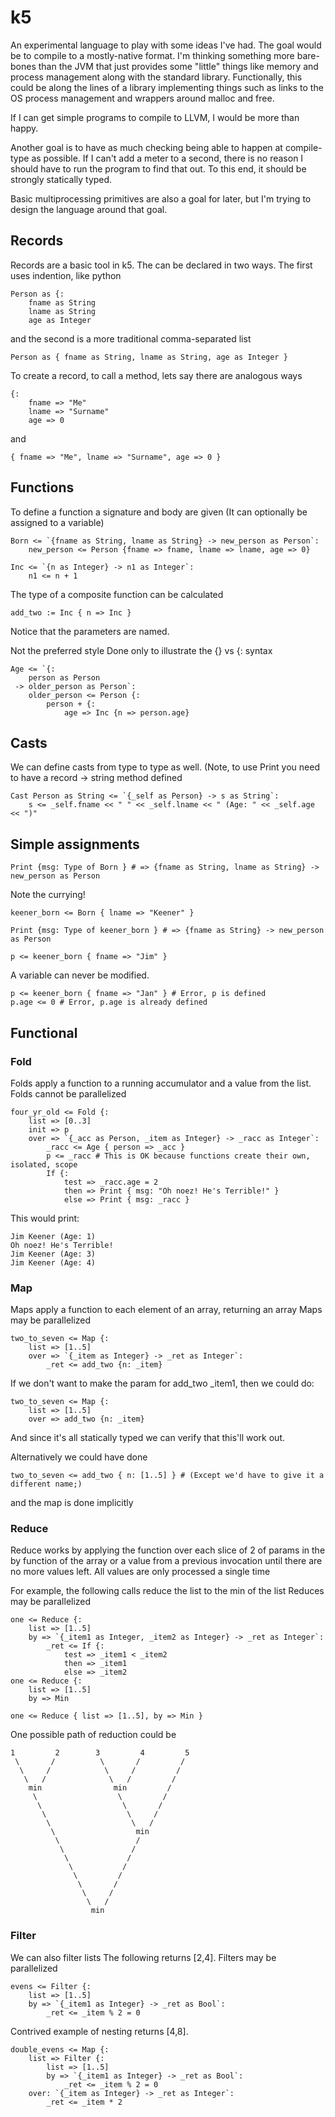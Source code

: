 # k5

An experimental language to play with some ideas I've had. The goal would be to compile to a mostly-native format.  I'm thinking something more bare-bones than the JVM that just provides some "little" things like memory and process management along with the standard library. Functionally, this could be along the lines of a library implementing things such as links to the OS process management and wrappers around malloc and free.

If I can get simple programs to compile to LLVM, I would be more than happy.

Another goal is to have as much checking being able to happen at compile-type as possible. If I can't add a meter to a second, there is no reason I should have to run the program to find that out. To this end, it should be strongly statically typed.

Basic multiprocessing primitives are also a goal for later, but I'm trying to design the language around that goal.

## Records

Records are a basic tool in k5.  The can be declared in two ways. The first uses indention, like python

    Person as {:
        fname as String
        lname as String
        age as Integer

and the second is a more traditional comma-separated list

    Person as { fname as String, lname as String, age as Integer }

To create a record, to call a method, lets say there are analogous ways

    {:
        fname => "Me"
        lname => "Surname"
        age => 0

and

    { fname => "Me", lname => "Surname", age => 0 }

Functions
---------

To define a function a signature and body are given (It can optionally be assigned to a variable)

    Born <= `{fname as String, lname as String} -> new_person as Person`:
        new_person <= Person {fname => fname, lname => lname, age => 0}

    Inc <= `{n as Integer} -> n1 as Integer`:
        n1 <= n + 1

The type of a composite function can be calculated

    add_two := Inc { n => Inc }

Notice that the parameters are named.

Not the preferred style
Done only to illustrate the {} vs {: syntax

    Age <= `{:
        person as Person
     -> older_person as Person`:
        older_person <= Person {:
            person + {:
                age => Inc {n => person.age}

## Casts

We can define casts from type to type as well. (Note, to use Print you need to have a record -> string method defined

    Cast Person as String <= `{_self as Person} -> s as String`:
        s <= _self.fname << " " << _self.lname << " (Age: " << _self.age << ")"

## Simple assignments

    Print {msg: Type of Born } # => {fname as String, lname as String} -> new_person as Person

Note the currying!

    keener_born <= Born { lname => "Keener" }

    Print {msg: Type of keener_born } # => {fname as String} -> new_person as Person

    p <= keener_born { fname => "Jim" }

A variable can never be modified.

    p <= keener_born { fname => "Jan" } # Error, p is defined
    p.age <= 0 # Error, p.age is already defined

## Functional

### Fold

Folds apply a function to a running accumulator and 
a value from the list. Folds cannot be parallelized 

    four_yr_old <= Fold {:
        list => [0..3]
        init => p
        over => `{_acc as Person, _item as Integer} -> _racc as Integer`:
            _racc <= Age { person => _acc }
            p <= _racc # This is OK because functions create their own, isolated, scope
            If {:
                test => _racc.age = 2
                then => Print { msg: "Oh noez! He's Terrible!" }
                else => Print { msg: _racc }

This would print:

    Jim Keener (Age: 1)
    Oh noez! He's Terrible!
    Jim Keener (Age: 3)
    Jim Keener (Age: 4)

### Map

Maps apply a function to each element of an array, returning an array
Maps may be parallelized

    two_to_seven <= Map {:
        list => [1..5]
        over => `{_item as Integer} -> _ret as Integer`:
            _ret <= add_two {n: _item}

If we don't want to make the param for add_two \_item1, then we could do:
 
    two_to_seven <= Map {:
        list => [1..5]
        over => add_two {n: _item}

And since it's all statically typed we can verify that this'll work out.

Alternatively we could have done

    two_to_seven <= add_two { n: [1..5] } # (Except we'd have to give it a different name;)

and the map is done implicitly

### Reduce

Reduce works by applying the function over each slice of 2 of 
params in the by function of the array or a value from a previous
invocation until there are no more values left. All values are only
processed a single time

For example, the following calls reduce the list to the min of the list
Reduces may be parallelized

    one <= Reduce {:
        list => [1..5]
        by => `{_item1 as Integer, _item2 as Integer} -> _ret as Integer`:
            _ret <= If {:
                test => _item1 < _item2
                then => _item1
                else => _item2
    one <= Reduce {:
        list => [1..5]
        by => Min

    one <= Reduce { list => [1..5], by => Min }

One possible path of reduction could be

    1         2        3         4         5
     \       /          \       /         /
      \     /            \     /         /
       \   /              \   /         /
        min                min         /
         \                  \         /
          \                  \       /
           \                  \     /
            \                  \   /
             \                  min
              \                 /
               \               /
                \             /
                 \           /
                  \         /
                   \       /
                    \     /
                     \   /
                      min


### Filter

We can also filter lists
The following returns \[2,4\].
Filters may be parallelized

    evens <= Filter {:
        list => [1..5]
        by => `{_item1 as Integer} -> _ret as Bool`:
            _ret <= _item % 2 = 0

Contrived example of nesting
returns \[4,8\].

    double_evens <= Map {:
        list => Filter {:
            list => [1..5]
            by => `{_item1 as Integer} -> _ret as Bool`:
                _ret <= _item % 2 = 0
        over: `{_item as Integer} -> _ret as Integer`:
            _ret <= _item * 2
